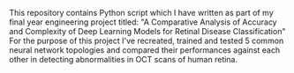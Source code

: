 This repository contains Python script which I have written as part of my final year engineering project titled: "A Comparative Analysis of Accuracy and Complexity of Deep Learning Models for Retinal Disease Classification"
For the purpose of this project I've recreated, trained and tested 5 common neural network topologies and compared their performances against each other in detecting abnormalities in OCT scans of human retina.

